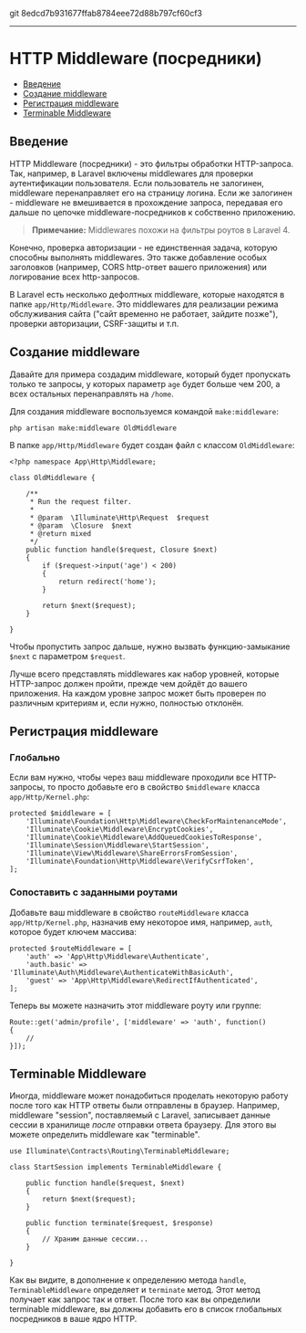 git 8edcd7b931677ffab8784eee72d88b797cf60cf3

---

# HTTP Middleware (посредники)

- [Введение](#introduction)
- [Создание middleware](#defining-middleware)
- [Регистрация middleware](#registering-middleware)
- [Terminable Middleware](#terminable-middleware)

<a name="introduction"></a>
## Введение

HTTP Middleware (посредники) - это фильтры обработки HTTP-запроса. Так, например, в Laravel включены middlewares для проверки аутентификации пользователя. Если пользователь не залогинен, middleware перенаправляет его на страницу логина. Если же залогинен - middleware не вмешивается в прохождение запроса, передавая его дальше по цепочке middleware-посредников к собственно приложению.

> **Примечание:** Middlewares похожи на фильтры роутов в Laravel 4.

Конечно, проверка авторизации - не единственная задача, которую способны выполнять middlewares. Это также добавление особых заголовков (например, CORS http-ответ вашего приложения) или логирование всех http-запросов.

В Laravel есть несколько дефолтных middleware, которые находятся в папке `app/Http/Middleware`. Это middlewares для реализации режима обслуживания сайта ("сайт временно не работает, зайдите позже"), проверки авторизации, CSRF-защиты и т.п.

<a name="defining-middleware"></a>
## Создание middleware

Давайте для примера создадим middleware, который будет пропускать только те запросы, у которых параметр `age` будет больше чем 200, а всех остальных перенаправлять на `/home`.

Для создания middleware воспользуемся командой `make:middleware`:

	php artisan make:middleware OldMiddleware

В папке `app/Http/Middleware` будет создан файл с классом `OldMiddleware`: 

	<?php namespace App\Http\Middleware;

	class OldMiddleware {

		/**
		 * Run the request filter.
		 *
		 * @param  \Illuminate\Http\Request  $request
		 * @param  \Closure  $next
		 * @return mixed
		 */
		public function handle($request, Closure $next)
		{
			if ($request->input('age') < 200)
			{
				return redirect('home');
			}

			return $next($request);
		}

	}

Чтобы пропустить запрос дальше, нужно вызвать функцию-замыкание `$next` с параметром `$request`.

Лучше всего представлять middlewares как набор уровней, которые HTTP-запрос должен пройти, прежде чем дойдёт до вашего приложения. На каждом уровне запрос может быть проверен по различным критериям и, если нужно, полностью отклонён.

<a name="registering-middleware"></a>
## Регистрация middleware

### Глобально

Если вам нужно, чтобы через ваш middleware проходили все HTTP-запросы, то просто добавьте его в свойство `$middleware` класса `app/Http/Kernel.php`:

	protected $middleware = [
		'Illuminate\Foundation\Http\Middleware\CheckForMaintenanceMode',
		'Illuminate\Cookie\Middleware\EncryptCookies',
		'Illuminate\Cookie\Middleware\AddQueuedCookiesToResponse',
		'Illuminate\Session\Middleware\StartSession',
		'Illuminate\View\Middleware\ShareErrorsFromSession',
		'Illuminate\Foundation\Http\Middleware\VerifyCsrfToken',
	];

### Сопоставить с заданными роутами

Добавьте ваш middleware в свойство `routeMiddleware` класса `app/Http/Kernel.php`, назначив ему некоторое имя, например, `auth`, которое будет ключем массива:

	protected $routeMiddleware = [
		'auth' => 'App\Http\Middleware\Authenticate',
		'auth.basic' => 'Illuminate\Auth\Middleware\AuthenticateWithBasicAuth',
		'guest' => 'App\Http\Middleware\RedirectIfAuthenticated',
	];

Теперь вы можете назначить этот middleware роуту или группе:

	Route::get('admin/profile', ['middleware' => 'auth', function()
	{
		//
	}]);

<a name="terminable-middleware"></a>
## Terminable Middleware

Иногда, middleware может понадобиться проделать некоторую работу после того как HTTP ответы были отправлены в браузер. Например, middleware "session", поставляемый с Laravel, записывает данные сессии в хранилище _после_ отправки ответа браузеру. Для этого вы можете определить middleware как "terminable".

	use Illuminate\Contracts\Routing\TerminableMiddleware;

	class StartSession implements TerminableMiddleware {

		public function handle($request, $next)
		{
			return $next($request);
		}

		public function terminate($request, $response)
		{
			// Храним данные сессии...
		}

	}

Как вы видите, в дополнение к определению метода `handle`, `TerminableMiddleware` определяет и `terminate` метод. Этот метод получает как запрос так и ответ. После того как вы определили terminable middleware, вы должны добавить его в список глобальных посредников в ваше ядро HTTP.

